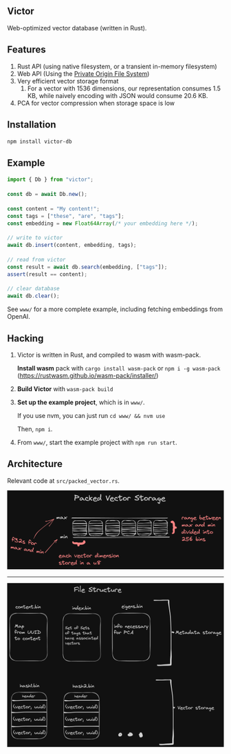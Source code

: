 ## Victor

Web-optimized vector database (written in Rust).

## Features

1. Rust API (using native filesystem, or a transient in-memory filesystem)
2. Web API (Using the [Private Origin File System](https://web.dev/origin-private-file-system/))
3. Very efficient vector storage format
   1. For a vector with 1536 dimensions, our representation consumes 1.5 KB, while naively encoding with JSON would consume 20.6 KB.
4. PCA for vector compression when storage space is low

## Installation

`npm install victor-db`

## Example

```ts
import { Db } from "victor";

const db = await Db.new();

const content = "My content!";
const tags = ["these", "are", "tags"];
const embedding = new Float64Array(/* your embedding here */);

// write to victor
await db.insert(content, embedding, tags);

// read from victor
const result = await db.search(embedding, ["tags"]);
assert(result == content);

// clear database
await db.clear();
```

See `www/` for a more complete example, including fetching embeddings from OpenAI.

## Hacking

1. Victor is written in Rust, and compiled to wasm with wasm-pack.

   **Install wasm** pack with `cargo install wasm-pack` or `npm i -g wasm-pack`
   (https://rustwasm.github.io/wasm-pack/installer/)

2. **Build Victor** with `wasm-pack build`

3. **Set up the example project**, which is in `www/`.

   If you use nvm, you can just run `cd www/ && nvm use`

   Then, `npm i`.

4. From `www/`, start the example project with `npm run start`.

## Architecture

Relevant code at `src/packed_vector.rs`.

![Packed vector storage explanation](./assets/packed_vector_storage.png)

---

![File structure explanation](assets/file_structure.png)
